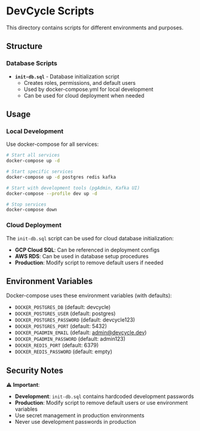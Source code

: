 # DevCycle Scripts

This directory contains scripts for different environments and purposes.

## Structure

### Database Scripts
- **`init-db.sql`** - Database initialization script
  - Creates roles, permissions, and default users
  - Used by docker-compose.yml for local development
  - Can be used for cloud deployment when needed

## Usage

### Local Development
Use docker-compose for all services:
```bash
# Start all services
docker-compose up -d

# Start specific services
docker-compose up -d postgres redis kafka

# Start with development tools (pgAdmin, Kafka UI)
docker-compose --profile dev up -d

# Stop services
docker-compose down
```

### Cloud Deployment
The `init-db.sql` script can be used for cloud database initialization:
- **GCP Cloud SQL**: Can be referenced in deployment configs
- **AWS RDS**: Can be used in database setup procedures
- **Production**: Modify script to remove default users if needed

## Environment Variables

Docker-compose uses these environment variables (with defaults):
- `DOCKER_POSTGRES_DB` (default: devcycle)
- `DOCKER_POSTGRES_USER` (default: postgres)
- `DOCKER_POSTGRES_PASSWORD` (default: devcycle123)
- `DOCKER_POSTGRES_PORT` (default: 5432)
- `DOCKER_PGADMIN_EMAIL` (default: admin@devcycle.dev)
- `DOCKER_PGADMIN_PASSWORD` (default: admin123)
- `DOCKER_REDIS_PORT` (default: 6379)
- `DOCKER_REDIS_PASSWORD` (default: empty)

## Security Notes

⚠️ **Important**:
- **Development**: `init-db.sql` contains hardcoded development passwords
- **Production**: Modify script to remove default users or use environment variables
- Use secret management in production environments
- Never use development passwords in production
